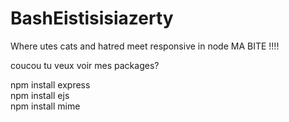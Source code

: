 BashEistisisiazerty
===================

Where utes cats and hatred meet responsive in node MA BITE !!!!

coucou tu veux voir mes packages?  

npm install express  
npm install ejs  
npm install mime  